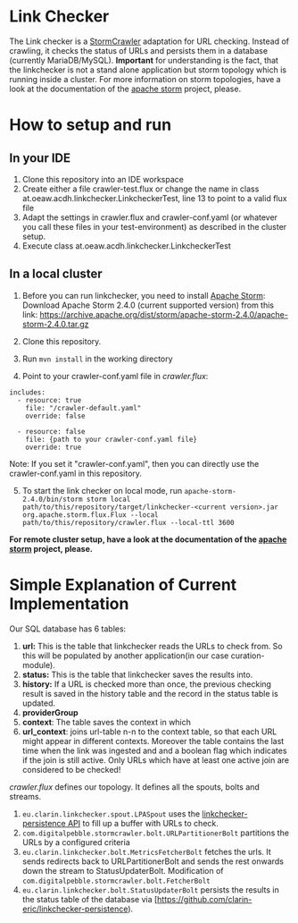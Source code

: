 # Link Checker
The Link checker is a [StormCrawler](https://github.com/DigitalPebble/storm-crawler) 
adaptation for URL checking. Instead of crawling, it checks the status of URLs and
persists them in a database (currently MariaDB/MySQL). 
**Important** for understanding is the fact, that the linkchecker is not a stand alone application 
but storm topology which is running inside a cluster. For more information on storm topologies, 
have a look at the documentation of the [apache storm](https://storm.apache.org/releases/2.4.0/Concepts.html) project, please.   

# How to setup and run

## In your IDE
1. Clone this repository into an IDE workspace
2. Create either a file crawler-test.flux or change the name in class at.oeaw.acdh.linkchecker.LinkcheckerTest, line 13 to point to a valid flux file
3. Adapt the settings in crawler.flux and crawler-conf.yaml (or whatever you call these files in your test-environment) as described in the cluster setup.
4. Execute class at.oeaw.acdh.linkchecker.LinkcheckerTest

## In a local cluster
1. Before you can run linkchecker, you need to install [Apache Storm](https://storm.apache.org/):
Download Apache Storm 2.4.0 (current supported version) from this link: https://archive.apache.org/dist/storm/apache-storm-2.4.0/apache-storm-2.4.0.tar.gz

2. Clone this repository.

3. Run `mvn install` in the working directory

4. Point to your crawler-conf.yaml file in *crawler.flux*:
  
  ```
  includes:
    - resource: true
      file: "/crawler-default.yaml"
      override: false

    - resource: false
      file: {path to your crawler-conf.yaml file}
      override: true
  ```
  Note: If you set it "crawler-conf.yaml", then you can directly use the crawler-conf.yaml in this repository.

5. To start the link checker on local mode, run `apache-storm-2.4.0/bin/storm storm local path/to/this/repository/target/linkchecker-<current version>.jar  org.apache.storm.flux.Flux --local path/to/this/repository/crawler.flux --local-ttl 3600`

**For remote cluster setup, have a look at the documentation of the [apache storm](https://storm.apache.org/releases/2.4.0/Setting-up-a-Storm-cluster.html) project, please.**
  
# Simple Explanation of Current Implementation

Our SQL database has 6 tables:
1. **url:** This is the table that linkchecker reads the URLs to check from. So this will be populated by another application(in our case curation-module).
2. **status:** This is the table that linkchecker saves the results into.
3. **history:** If a URL is checked more than once, the previous checking result is saved in the history table and the record in the status table is updated.   
4. **providerGroup**
5. **context**: The table saves the context in which
6. **url_context**: joins url-table n-n to the context table, so that each URL might appear in different contexts. Moreover the table contains the last time when the link was ingested and and a boolean flag which indicates if the join is still active. Only URLs which have at least one active join are considered to be checked!

*crawler.flux* defines our topology. It defines all the spouts, bolts and streams.
1. `eu.clarin.linkchecker.spout.LPASpout` uses the [linkchecker-persistence API](https://github.com/clarin-eric/linkchecker-persistence) to fill up a buffer with URLs to check.
2. `com.digitalpebble.stormcrawler.bolt.URLPartitionerBolt` partitions the URLs by a configured criteria
3. `eu.clarin.linkchecker.bolt.MetricsFetcherBolt` fetches the urls. It sends redirects back to URLPartitionerBolt and sends the rest onwards down the stream to StatusUpdaterBolt. Modification of  `com.digitalpebble.stormcrawler.bolt.FetcherBolt`
4. `eu.clarin.linkchecker.bolt.StatusUpdaterBolt` persists the results in the status table of the database via [https://github.com/clarin-eric/linkchecker-persistence).

